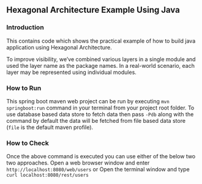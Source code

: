 ## Hexagonal Architecture Example Using Java

### Introduction
This contains code which shows the practical example of how to build java application using
Hexagonal Architecture.

To improve visibility, we’ve combined various layers in a single module and used the layer name as the package names. 
In a real-world scenario, each layer may be represented using individual modules.

### How to Run
This spring boot maven web project can be run by executing ``mvn springboot:run`` command in your terminal 
from your project root folder. To use database based data store to fetch data then pass ``-Pdb`` along with
the command by default the data will be fetched from file based data store (``file`` is the default maven profile).

### How to Check
Once the above command is executed you can use either of the below two two approaches.
Open a web browser window and enter ``http://localhost:8080/web/users``
or
Open the terminal window and type ``curl localhost:8080/rest/users``
 



